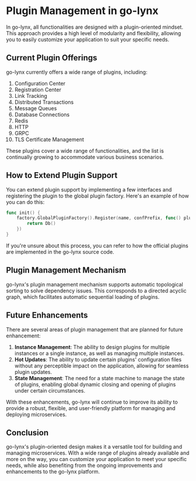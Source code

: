 # Plugin Management in go-lynx

In go-lynx, all functionalities are designed with a plugin-oriented mindset. This approach provides a high level of modularity and flexibility, allowing you to easily customize your application to suit your specific needs.

## Current Plugin Offerings

go-lynx currently offers a wide range of plugins, including:

1. Configuration Center
2. Registration Center
3. Link Tracking
4. Distributed Transactions
5. Message Queues
6. Database Connections
7. Redis
8. HTTP
9. GRPC
10. TLS Certificate Management

These plugins cover a wide range of functionalities, and the list is continually growing to accommodate various business scenarios.

## How to Extend Plugin Support

You can extend plugin support by implementing a few interfaces and registering the plugin to the global plugin factory. Here's an example of how you can do this:

```go
func init() {
	factory.GlobalPluginFactory().Register(name, confPrefix, func() plugin.Plugin {
		return Db()
	})
}
```

If you're unsure about this process, you can refer to how the official plugins are implemented in the go-lynx source code.

## Plugin Management Mechanism

go-lynx's plugin management mechanism supports automatic topological sorting to solve dependency issues. This corresponds to a directed acyclic graph, which facilitates automatic sequential loading of plugins.

## Future Enhancements

There are several areas of plugin management that are planned for future enhancement:

1. **Instance Management**: The ability to design plugins for multiple instances or a single instance, as well as managing multiple instances.
2. **Hot Updates**: The ability to update certain plugins' configuration files without any perceptible impact on the application, allowing for seamless plugin updates.
3. **State Management**: The need for a state machine to manage the state of plugins, enabling global dynamic closing and opening of plugins under certain circumstances.

With these enhancements, go-lynx will continue to improve its ability to provide a robust, flexible, and user-friendly platform for managing and deploying microservices.

## Conclusion

go-lynx's plugin-oriented design makes it a versatile tool for building and managing microservices. With a wide range of plugins already available and more on the way, you can customize your application to meet your specific needs, while also benefiting from the ongoing improvements and enhancements to the go-lynx platform.